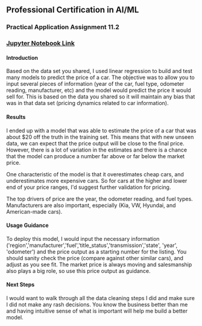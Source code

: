 ## Professional Certification in AI/ML
### Practical Application Assignment 11.2
### [Jupyter Notebook Link](https://github.com/Raesu/pcmlai-mod11/blob/main/prompt_II.ipynb)

#### Introduction
Based on the data set you shared, I used linear regression to build and test many models to predict the price of a car. The objective was to allow you to input several pieces of information (year of the car, fuel type, odometer reading, manufacturer, etc) and the model would predict the price it would sell for. This is based on the data you shared so it will maintain any bias that was in that data set (pricing dynamics related to car information).

#### Results
I ended up with a model that was able to estimate the price of a car that was about $20 off the truth in the training set. This means that with new unseen data, we can expect that the price output will be close to the final price. However, there is a lot of variation in the estimates and there is a chance that the model can produce a number far above or far below the market price.

One characteristic of the model is that it overestimates cheap cars, and underestimates more expensive cars. So for cars at the higher and lower end of your price ranges, I'd suggest further validation for pricing.

The top drivers of price are the year, the odometer reading, and fuel types. Manufacturers are also important, especially (Kia, VW, Hyundai, and American-made cars).

#### Usage Guidance
To deploy this model, I would input the necessary information ('region','manufacturer','fuel','title_status','transmission','state', 'year', 'odometer') and the price output as a starting number for the listing. You should sanity check the price (compare against other similar cars), and adjust as you see fit. The market price is always moving and salesmanship also plays a big role, so use this price output as guidance.

#### Next Steps
I would want to walk through all the data cleaning steps I did and make sure I did not make any rash decisions. You know the business better than me and having intuitive sense of what is important will help me build a better model.